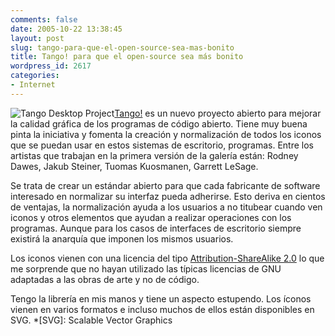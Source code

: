 ```yaml
---
comments: false
date: 2005-10-22 13:38:45
layout: post
slug: tango-para-que-el-open-source-sea-mas-bonito
title: Tango! para que el open-source sea más bonito
wordpress_id: 2617
categories:
- Internet
---
```


![Tango Desktop Project](/images/tangoicons.png)[Tango!](http://tango-project.org) es un nuevo proyecto abierto para mejorar la calidad gráfica de los programas de código abierto. Tiene muy buena pinta la iniciativa y fomenta la creación y normalización de todos los iconos que se puedan usar en estos sistemas de escritorio, programas. Entre los artistas que trabajan en la primera versión de la galería están: Rodney Dawes, Jakub Steiner, Tuomas Kuosmanen, Garrett LeSage.





Se trata de crear un estándar abierto para que cada fabricante de software interesado en normalizar su interfaz pueda adherirse. Esto deriva en cientos de ventajas, la normalización ayuda a los usuarios a no titubear cuando ven iconos y otros elementos que ayudan a realizar operaciones con los programas. Aunque para los casos de interfaces de escritorio siempre existirá la anarquía que imponen los mismos usuarios.





Los iconos vienen con una licencia del tipo [Attribution-ShareAlike 2.0](http://creativecommons.org/licenses/by-sa/2.0/) lo que me sorprende que no hayan utilizado las típicas licencias de GNU adaptadas a las obras de arte y no de código.





Tengo la librería en mis manos y tiene un aspecto estupendo. Los íconos vienen en varios formatos e incluso muchos de ellos están disponibles en SVG.
  *[SVG]: Scalable Vector Graphics
